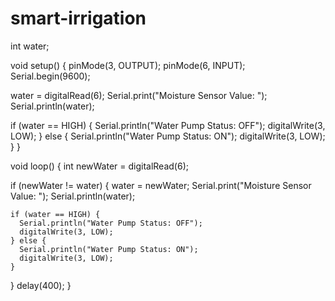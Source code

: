 # smart-irrigation

int water;

void setup() {
  pinMode(3, OUTPUT);
  pinMode(6, INPUT);
  Serial.begin(9600);

  water = digitalRead(6);
  Serial.print("Moisture Sensor Value: ");
  Serial.println(water);

  if (water == HIGH) {
    Serial.println("Water Pump Status: OFF");
    digitalWrite(3, LOW);
  } else {
    Serial.println("Water Pump Status: ON");
    digitalWrite(3, LOW); 
  }
}

void loop() {
  int newWater = digitalRead(6);

  if (newWater != water) {
    water = newWater;
    Serial.print("Moisture Sensor Value: ");
    Serial.println(water);

    if (water == HIGH) {
      Serial.println("Water Pump Status: OFF");
      digitalWrite(3, LOW);
    } else {
      Serial.println("Water Pump Status: ON");
      digitalWrite(3, LOW);
    }
  }
  delay(400);
}
